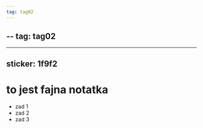 ```yaml
---
tag: tag02
---
```

--
tag: tag02
---
---
sticker: 1f9f2
---
# to jest fajna notatka


- zad 1
- zad 2 
- zad 3
